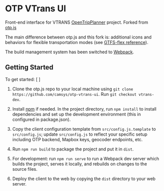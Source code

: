 # OTP VTrans UI

Front-end interface for VTRANS [OpenTripPlanner](http://opentripplanner.org) project. Forked from [otp.js](https://github.com/conveyal/otp.js.git)

The main difference between otp.js and this fork is: additional icons and behaviors for flexible transportation modes (see [GTFS-flex reference](https://github.com/CUTR-at-USF/gtfs-flex/blob/master/spec/reference.md)).

The build management system has been switched to [Webpack](http://webpack.js.org/).

## Getting Started

To get started: [ ]

1. Clone the otp.js repo to your local machine using `git clone https://github.com/camsys/otp-vtrans-ui`. Run `git checkout vtrans-dev`.

2. Install [npm](https://www.npmjs.org/) if needed. In the project directory, run `npm install` to install dependencies and set up the development environment (this in configured in package.json).

3. Copy the client configuration template from `src/config.js.template` to `src/config.js`; update `src/config.js` to reflect your specific setup including OTP backend, Mapbox keys, geocoder endpoints, etc.

4. Run `npm run build` to package the project and put it in `dist`.

5. For development: run `npm run serve` to run a Webpack dev server which builds the project, serves it locally, and rebuilds on changes to the source files.

6. Deploy the client to the web by copying the `dist` directory to your web server.
